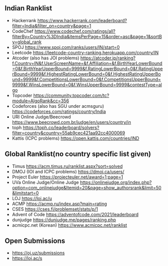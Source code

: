 ## Indian Ranklist

- Hackerrank https://www.hackerrank.com/leaderboard?filter=India&filter_on=country&page=1
- CodeChef https://www.codechef.com/ratings/all?filterBy=Country%3DIndia&itemsPerPage=15&order=asc&page=1&sortBy=global_rank
- SPOJ https://www.spoj.com/ranks/users/IN/start=0
- Leetcode https://leetcode-country-ranking.herokuapp.com/country/IN
- Atcoder (also has JOI problems) https://atcoder.jp/ranking?f.Country=IN&f.UserScreenName=&f.Affiliation=&f.BirthYearLowerBound=0&f.BirthYearUpperBound=9999&f.RatingLowerBound=0&f.RatingUpperBound=9999&f.HighestRatingLowerBound=0&f.HighestRatingUpperBound=9999&f.CompetitionsLowerBound=0&f.CompetitionsUpperBound=9999&f.WinsLowerBound=0&f.WinsUpperBound=9999&contestType=algo
- Topcoder https://community.topcoder.com/tc?module=AlgoRank&cc=356
- Codeforces (also has SGU under acmsguru) https://codeforces.com/ratings/country/India
- URI Online Judge/Beecrowd https://www.beecrowd.com.br/judge/en/users/country/in
- toph https://toph.co/leaderboard/solvers?filter=country&country=55ab9cec421aa92cc4000069
- Kattis (ICPC problems) https://open.kattis.com/countries/IND

## Global Ranklist(no country specific list given)

- Timus https://acm.timus.ru/ranklist.aspx?sort=solved
- DMOJ (IOI and ICPC problems) https://dmoj.ca/users/
- Project Euler https://projecteuler.net/award=1;page=1
- UVa Online Judge/Online Judge https://onlinejudge.org/index.php?option=com_onlinejudge&Itemid=20&page=show_authorsrank&limit=50&limitstart=0
- LOJ https://loj.ac/u
- ACMP https://acmp.ru/index.asp?main=rating
- CSES https://cses.fi/problemset/stats/p/1
- Advent of Code https://adventofcode.com/2021/leaderboard
- dunjudge https://dunjudge.me/pages/ranking.php
- acmicpc.net (Korean) https://www.acmicpc.net/ranklist


## Open Submissions

- https://oj.uz/submissions
- https://loj.ac/s
